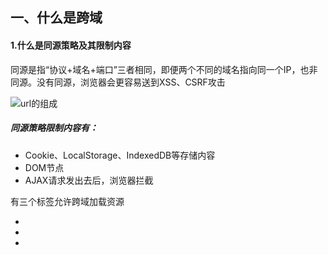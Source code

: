 ## 一、什么是跨域

#### 1.什么是同源策略及其限制内容

同源是指“协议+域名+端口”三者相同，即便两个不同的域名指向同一个IP，也非同源。没有同源，浏览器会更容易送到XSS、CSRF攻击

![url的组成](https://camo.githubusercontent.com/238f251c71ef5e9b5013895633f04ae111054ae379c6e039fd0ee5cfc3159eae/68747470733a2f2f757365722d676f6c642d63646e2e786974752e696f2f323031382f352f32332f313633386233353739643965656233323f773d38373226683d32303826663d706e6726733d3737303432)

##### 同源策略限制内容有：

- Cookie、LocalStorage、IndexedDB等存储内容
- DOM节点
- AJAX请求发出去后，浏览器拦截

有三个标签允许跨域加载资源

- <img src=""/>

- <link href="" />

- <script src="" />

## 二、跨域解决方案

#### 1.jsonp

利用script标签不受同源策略的规则，需要服务端支持

jsonp优点是兼容性好。缺点是仅支持get方法，不太安全，容易受XSS攻击

实现流程：

- 声明一个回调函数，其函数名当做参数值，要传递给跨域请求数据的服务器，函数形参为要获取目标数据（服务器返回的值）

- 创建一个script标签，把跨域地址赋值给src，并且把上面定义的函数名传递过去

- 服务端接收到请求后，把接收到函数名和需要返回的数据拼装成一个字符串，返回给客户端

  ```js
  // index.html
  function jsonp({ url, params, callback }) {
    return new Promise((resolve, reject) => {
      let script = document.createElement('script')
      window[callback] = function(data) {
        resolve(data)
        document.body.removeChild(script)
      }
      params = { ...params, callback } // wd=b&callback=show
      let arrs = []
      for (let key in params) {
        arrs.push(`${key}=${params[key]}`)
      }
      script.src = `${url}?${arrs.join('&')}`
      document.body.appendChild(script)
    })
  }
  jsonp({
    url: 'http://localhost:3000/say',
    params: { wd: 'Iloveyou' },
    callback: 'show'
  }).then(data => {
    console.log(data)
  })
  ```

#### 2.CORS

CORS需要浏览器和后端同时支持，IE8,9需要通过**XDomainRequest**来实现

服务端设置Access-Control-Allow-Origin就可以开启CORS，该属性表示哪些资源可以访问资源

1. 简单请求

   只要同时满足以下两大情况，就属于简单请求

   条件1：使用下列方法

   - GET
   - POST
   - HEAD

   条件2：Content-Type的值仅限于下列三者之一：

   - text/plain 只能传输字符串
   - multipart/form-data  请求体会分割 上传文件
   - application/x-www-form-urlencoded  默认提交方法 key1=value1&key2=value2

2. 复杂请求

   不符合上述条件的都是复杂请求。

   复杂请求的CORS请求，会在正式通信前，增加一个HTTP查询请求，称为预检请求，该请求时option方法，通过该请求来知道是否允许跨域请求

#### 3.postMessage

#### 4.websocket

#### 5.Node中间件代理(两次跨域)

### 6.nginx反向代理

### 7.window.name + iframe

### 8.location.hash + iframe

### 9.document.domain + iframe